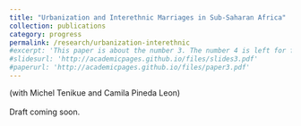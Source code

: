 ```yaml
---
title: "Urbanization and Interethnic Marriages in Sub-Saharan Africa"
collection: publications
category: progress
permalink: /research/urbanization-interethnic
#excerpt: 'This paper is about the number 3. The number 4 is left for future work.'
#slidesurl: 'http://academicpages.github.io/files/slides3.pdf'
#paperurl: 'http://academicpages.github.io/files/paper3.pdf'
---
```

(with Michel Tenikue and Camila Pineda Leon)<br><br>
Draft coming soon.